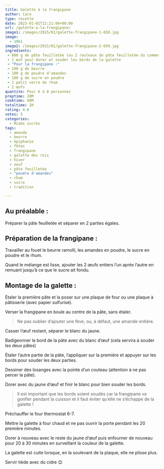```yaml
---
title: Galette à la frangipane
author: Caro
type: recette
date: 2023-01-01T12:21:04+00:00
url: /galette-a-la-frangipane/
image1: /images/2015/01/galette-frangipane-1-650.jpg
image:
  - 1061
image2: /images/2015/01/galette-frangipane-2-650.jpg
ingredients:
 - 800 g de pâte feuilletée (ou 2 rouleaux de pâte feuilletée du commerce)
 - 1 œuf pour dorer et souder les bords de la galette
 - "Pour la frangipane :"
 - 100 g de beurre
 - 100 g de poudre d'amandes
 - 100 g de sucre en poudre
 - 1 petit verre de rhum
 - 2 œufs
quantite: Pour 6 à 8 personnes
preptime: 20M
cooktime: 40M
totaltime: 1H
rating: 4.6
votes: 5
categories:
  - Miams sucrés
tags:
  - amande
  - beurre
  - épiphanie
  - fêtes
  - frangipane
  - galette des rois
  - hiver
  - oeuf
  - pâte feuilletée
  - "poudre d'amandes"
  - rhum
  - sucre
  - tradition

---
```

## Au préalable :

Préparer la pâte feuilletée et séparer en 2 parties égales.

## Préparation de la frangipane :

Travailler au fouet le beurre ramolli, les amandes en poudre, le sucre en poudre et le rhum.

Quand le mélange est lisse, ajouter les 2 œufs entiers l&rsquo;un après l&rsquo;autre en remuant jusqu&rsquo;à ce que le sucre ait fondu.

## Montage de la galette :

Étaler la première pâte et la poser sur une plaque de four ou une plaque à pâtisserie (avec papier sulfurisé).

Verser la frangipane en boule au centre de la pâte, sans étaler.

> Ne pas oublier d&rsquo;ajouter une fève, ou, à défaut, une amande entière.

Casser l’œuf restant, séparer le blanc du jaune.

Badigeonner le bord de la pâte avec du blanc d’œuf (cela servira à souder les deux pâtes)

Étaler l&rsquo;autre partie de la pâte, l&rsquo;appliquer sur la première et appuyer sur les bords pour souder les deux parties.

Dessiner des losanges avec la pointe d&rsquo;un couteau (attention à ne pas percer la pâte).

Dorer avec du jaune d’œuf et finir le blanc pour bien souder les bords.

> Il est important que les bords soient soudés car la frangipane va gonfler pendant la cuisson et il faut éviter qu&rsquo;elle ne s&rsquo;échappe de la galette !

Préchauffer le four thermostat 6-7.

Mettre la galette à four chaud et ne pas ouvrir la porte pendant les 20 première minutes.

Dorer à nouveau avec le reste du jaune d’œuf puis enfourner de nouveau pour 20 à 30 minutes en surveillant la couleur de la galette.

La galette est cuite lorsque, en la soulevant de la plaque, elle ne plisse plus.

Servir tiède avec du cidre 😉

&nbsp;
